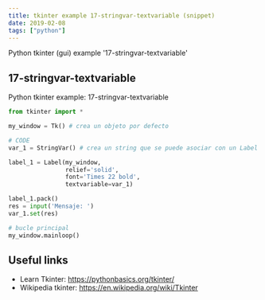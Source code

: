 ```yaml
---
title: tkinter example 17-stringvar-textvariable (snippet)
date: 2019-02-08
tags: ["python"]
---
```

Python tkinter (gui) example '17-stringvar-textvariable'


## 17-stringvar-textvariable

Python tkinter example: 17-stringvar-textvariable

```python
from tkinter import *

my_window = Tk() # crea un objeto por defecto

# CODE
var_1 = StringVar() # crea un string que se puede asociar con un Label

label_1 = Label(my_window,
                relief='solid',
                font='Times 22 bold',
                textvariable=var_1)

label_1.pack()
res = input('Mensaje: ')
var_1.set(res)

# bucle principal
my_window.mainloop()


```

## Useful links

- Learn Tkinter: https://pythonbasics.org/tkinter/
- Wikipedia tkinter: https://en.wikipedia.org/wiki/Tkinter
